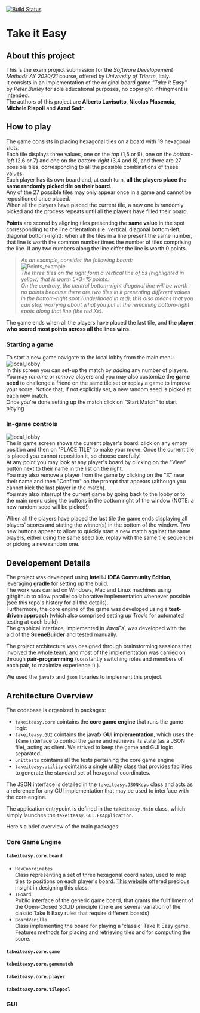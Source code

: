 [![Build Status](https://travis-ci.com/luvisuttoalberto/take_it_easy.svg?branch=main)](https://travis-ci.com/luvisuttoalberto/take_it_easy)
# Take it Easy

## About this project

This is the exam project submission for the *Software Developement Methods AY 2020/21* course, offered by *University of Trieste*, Italy.  
It consists in an implementation of the original board game *"Take it Easy"* by *Peter Burley* for sole educational purposes, no copyright infringment is intended.  
The authors of this project are **Alberto Luvisutto**, **Nicolas Plasencia**, **Michele Rispoli** and **Azad Sadr**.

## How to play
The game consists in placing hexagonal tiles on a board with 19 hexagonal slots.  
Each tile displays three values, one on the *top* (1,5 or 9), one on the *bottom-left* (2,6 or 7) and one on the *bottom-right* (3,4 and 8), and there are 27 possible tiles, corresponding to all the possible combinations of these values.  
Each player has its own board and, at each turn, **all the players place the same randomly picked tile on their board**.  
Any of the 27 possible tiles may only appear once in a game and cannot be repositioned once placed.  
When all the players have placed the current tile, a new one is randomly picked and the process repeats until all the players have filled their board.  

**Points** are scored by aligning tiles presenting the **same value** in the spot corresponding to the line orientation (i.e. vertical, diagonal bottom-left, diagonal bottom-right):
when all the tiles in a line present the same number, that line is worth the common number times the number of tiles comprising the line. If any two numbers along the line differ the line is worth 0 points.  

>*As an example, consider the following board:*  
>![Points_example](readme_img/board_scores.png)  
>*The three tiles on the right form a vertical line of 5s (highlighted in yellow) that is worth 5\*3=15 points.*  
>*On the contrary, the central bottom-right diagonal line will be worth no points because there are two tiles in it presenting different values in the bottom-right spot (underlinded in red); this also means that you can stop worrying about what you put in the remaining bottom-right spots along that line (the red Xs).*  

The game ends when all the players have placed the last tile, and **the player who scored most points across all the lines wins**.

### Starting a game
To start a new game navigate to the local lobby from the main menu.  
![local_lobby](readme_img/local_lobby.png)  
In this screen you can set-up the match by *adding* any number of players. You may *rename* or *remove* players and you may also customize the **game seed** to challenge a friend on the same tile set or replay a game to improve your score. Notice that, if not explicitly set, a new random seed is picked at each new match.  
Once you're done setting up the match click on "Start Match" to start playing 

### In-game controls
![local_lobby](readme_img/local_match.png)  
The in game screen shows the current player's board: click on any empty position and then on "PLACE TILE" to make your move. Once the current tile is placed you cannot reposition it, so choose carefully!  
At any point you may look at any player's board by clicking on the "View" button next to their name in the list on the right.  
You may also remove a player from the game by clicking on the "X" near their name and then "Confirm" on the prompt that appears (although you cannot kick the last player in the match).  
You may also interrupt the current game by going back to the lobby or to the main menu using the buttons in the bottom right of the window (NOTE: a new random seed will be picked!).  

When all the players have placed the last tile the game ends displaying all players' scores and stating the winner(s) in the bottom of the window. Two new buttons appear to allow to quickly start a new match against the same players, either using the same seed (i.e. replay with the same tile sequence) or picking a new random one.

## Developement Details
The project was developed using **IntelliJ IDEA Community Edition**, leveraging **gradle** for setting up the build.  
The work was carried on Windows, Mac and Linux machines using git/github to allow parallel collaborative implementation whenever possible (see this repo's history for all the details).  
Furthermore, the core engine of the game was developed using a **test-driven approach** (which also comprised setting up *Travis* for automated testing at each build).  
The graphical interface, implemented in *JavaFX*, was developed with the aid of the **SceneBuilder** and tested manually.  

The project architecture was designed through brainstorming sessions that involved the whole team, and most of the implementation was carried on through **pair-programming** (constantly switching roles and members of each pair, to maximize experience :) ).  

We used the `javafx` and `json` libraries to implement this project.

## Architecture Overview

The codebase is organized in packages:
- `takeiteasy.core` cointains the **core game engine** that runs the game logic
- `takeiteasy.GUI` cointains the javafx **GUI implementation**, which uses the `IGame` interface to control the game and retrieves its state (as a JSON file), acting as client. We strived to keep the game and GUI logic separated.
- `unittests` cointains all the tests pertaining the core game engine
- `takeiteasy.utility` cointains a single utility class that provides facilities to generate the standard set of hexagonal coordinates.  

The JSON interface is detailed in the `takeiteasy.JSONKeys` class and acts as a reference for any GUI implementation that may be used to interface with the core engine.

The application entrypoint is defined in the `takeiteasy.Main` class, which simply launches the `takeiteasy.GUI.FXApplication`.

Here's a brief overview of the main packages:
### Core Game Engine

#### `takeiteasy.core.board`
- `HexCoordinates`  
  Class representing a set of three hexagonal coordinates, used to map tiles to positions on each player's board. [This website](https://www.redblobgames.com/grids/hexagons/) offered precious insight in designing this class. 
- `IBoard`  
  Public interface of the generic game board, that grants the fullfillment of the Open-Closed SOLID principle (there are several variation of the classic Take It Easy rules that require different boards)
- `BoardVanilla`  
  Class implementing the board for playing a 'classic' Take It Easy game. Features methods for placing and retrieving tiles and for computing the score.
#### `takeiteasy.core.game`
#### `takeiteasy.core.gamematch`
#### `takeiteasy.core.player`
#### `takeiteasy.core.tilepool`

### GUI
